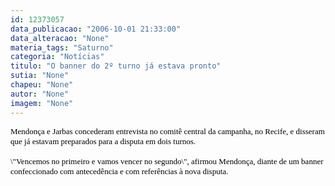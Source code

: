 ```yaml
---
id: 12373057
data_publicacao: "2006-10-01 21:33:00"
data_alteracao: "None"
materia_tags: "Saturno"
categoria: "Notícias"
titulo: "O banner do 2º turno já estava pronto"
sutia: "None"
chapeu: "None"
autor: "None"
imagem: "None"
---
```

<p><FONT size=1></p>
<p><P><FONT face=Verdana color=black size=2>Mendonça e Jarbas concederam entrevista no comitê central da campanha, no Recife, e disseram que já estavam preparados para a disputa em dois turnos.<BR><BR>\"Vencemos no primeiro e vamos vencer no segundo\", afirmou Mendonça, diante de um banner confeccionado com antecedência e com referências à nova disputa.</FONT></P></FONT> </p>
